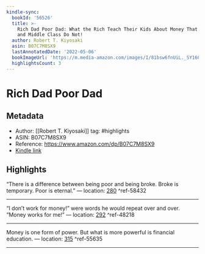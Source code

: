 ```yaml
---
kindle-sync:
  bookId: '56526'
  title: >-
    Rich Dad Poor Dad: What the Rich Teach Their Kids About Money That the Poor
    and Middle Class Do Not!
  author: Robert T. Kiyosaki
  asin: B07C7M8SX9
  lastAnnotatedDate: '2022-05-06'
  bookImageUrl: 'https://m.media-amazon.com/images/I/81bsw6fnUiL._SY160.jpg'
  highlightsCount: 3
---
```

# Rich Dad Poor Dad

## Metadata

* Author: [[Robert T. Kiyosaki]]
tag: #highlights
* ASIN: B07C7M8SX9
* Reference: https://www.amazon.com/dp/B07C7M8SX9
* [Kindle link](kindle://book?action=open&asin=B07C7M8SX9)

## Highlights

“There is a difference between being poor and being broke. Broke is temporary. Poor is eternal.” — location: [280](kindle://book?action=open&asin=B07C7M8SX9&location=280) ^ref-58432

---
“I don’t work for money!” were words he would repeat over and over. “Money works for me!” — location: [292](kindle://book?action=open&asin=B07C7M8SX9&location=292) ^ref-48218

---
Money is one form of power. But what is more powerful is financial education. — location: [315](kindle://book?action=open&asin=B07C7M8SX9&location=315) ^ref-55635

---
